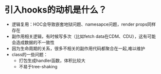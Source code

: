 # 引入hooks的动机是什么？
+ 逻辑复用：HOC会导致嵌套地狱问题、namesapce问题，render props同样存在
+ 副作用相关逻辑，有时候写多次（比如fetch data在CDM、CDU），这有可能会造成数据的不一致性
+ 因为生命周期的关系，很多不相关的副作用代码都聚合在一起,难以维护
+ class的一些问题：
  + 打包生成handler函数，体积比较大
  + 不易于tree-shaking

#  